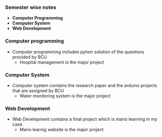 ### Semester wise notes
* **Computer Programming**
* **Computer System**
* **Web Development**

### Computer programming
   * Computer programming includes pyhon solution of the questions provided by BCU
        * Hospital management is the major project

### Computer System 
   * Computer system contains the research paper and the arduino projects that are assigned by BCU 
        * Water monitoring system is the major project
### Web Development
   * Web Development contains a final project which is mario learning in my case.
        * Mario learnig website is the major project


